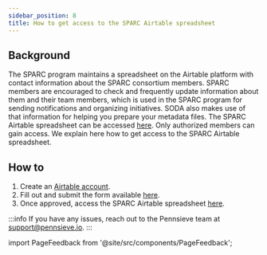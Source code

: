 ```yaml
---
sidebar_position: 8
title: How to get access to the SPARC Airtable spreadsheet
---
```


## Background

The SPARC program maintains a spreadsheet on the Airtable platform with contact information about the SPARC consortium members. SPARC members are encouraged to check and frequently update information about them and their team members, which is used in the SPARC program for sending notifications and organizing initiatives. SODA also makes use of that information for helping you prepare your metadata files. The SPARC Airtable spreadsheet can be accessed [here](https://airtable.com/tblFGEvUoTbbG6tJy/viwWBpydzfYQsvNFz). Only authorized members can gain access. We explain here how to get access to the SPARC Airtable spreadsheet.

## How to

1. Create an [Airtable account](https://airtable.com/).
2. Fill out and submit the form available [here](https://www.wrike.com/frontend/requestforms/index.html?token=eyJhY2NvdW50SWQiOjMyMDM1ODgsInRhc2tGb3JtSWQiOjUwMzQzN30JNDgwNTg4NjU3MjA3Nwk0MTg5ZTY0ODEyZGYxNTU1ZDJkYmU5MzIxNWZiNTQyZWUwZTMzY2U4NDQ5ODI0ZWI0YzZiMWZhNjVhYzgyOTRm).
3. Once approved, access the SPARC Airtable spreadsheet [here](https://airtable.com/tblFGEvUoTbbG6tJy/viwWBpydzfYQsvNFz).

:::info
If you have any issues, reach out to the Pennsieve team at support@pennsieve.io.
:::

import PageFeedback from '@site/src/components/PageFeedback';

<PageFeedback />
